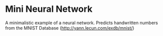 # Mini Neural Network

A minimalistic example of a neural network. Predicts handwritten numbers from the MNIST Database (http://yann.lecun.com/exdb/mnist/)

